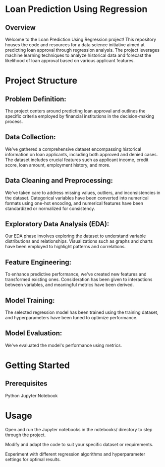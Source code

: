 # Loan Prediction Using Regression
## Overview
Welcome to the Loan Prediction Using Regression project! This repository houses the code and resources for a data science initiative aimed at predicting loan approval through regression analysis. The project leverages machine learning techniques to analyze historical data and forecast the likelihood of loan approval based on various applicant features.

# Project Structure
## Problem Definition:
The project centers around predicting loan approval and outlines the specific criteria employed by financial institutions in the decision-making process.

## Data Collection:
We've gathered a comprehensive dataset encompassing historical information on loan applicants, including both approved and denied cases. The dataset includes crucial features such as applicant income, credit score, loan amount, employment history, and more.

## Data Cleaning and Preprocessing:
We've taken care to address missing values, outliers, and inconsistencies in the dataset. Categorical variables have been converted into numerical formats using one-hot encoding, and numerical features have been standardized or normalized for consistency.

## Exploratory Data Analysis (EDA):
Our EDA phase involves exploring the dataset to understand variable distributions and relationships. Visualizations such as graphs and charts have been employed to highlight patterns and correlations.

## Feature Engineering:
To enhance predictive performance, we've created new features and transformed existing ones. Consideration has been given to interactions between variables, and meaningful metrics have been derived.

## Model Training:
The selected regression model has been trained using the training dataset, and hyperparameters have been tuned to optimize performance.

## Model Evaluation:
We've evaluated the model's performance using metrics.

# Getting Started
## Prerequisites
Python
Jupyter Notebook 

# Usage
Open and run the Jupyter notebooks in the notebooks/ directory to step through the project.

Modify and adapt the code to suit your specific dataset or requirements.

Experiment with different regression algorithms and hyperparameter settings for optimal results.


